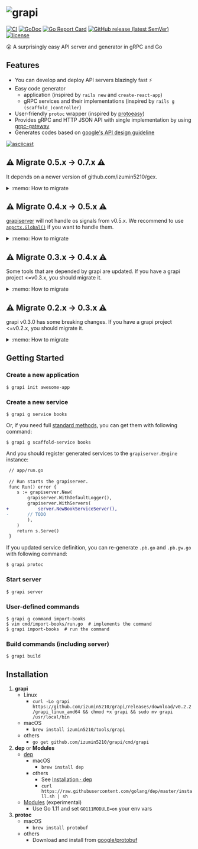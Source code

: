 # ![grapi](./grapi.png)
[![CI](https://github.com/izumin5210/grapi/workflows/CI/badge.svg)](https://github.com/izumin5210/grapi/actions?workflow=CI)
[![GoDoc](https://godoc.org/github.com/izumin5210/grapi/pkg/grapiserver?status.svg)](https://godoc.org/github.com/izumin5210/grapi/pkg/grapiserver)
[![Go Report Card](https://goreportcard.com/badge/github.com/izumin5210/grapi)](https://goreportcard.com/report/github.com/izumin5210/grapi)
[![GitHub release (latest SemVer)](https://img.shields.io/github/v/release/izumin5210/grapi)](http://github.com/izumin5210/grapi/releases/latest)
[![license](https://img.shields.io/github/license/izumin5210/grapi.svg)](./LICENSE)

:open_mouth: A surprisingly easy API server and generator in gRPC and Go

## Features
- You can develop and deploy API servers blazingly fast :zap:
- Easy code generator
	- application  (inspired by `rails new` and `create-react-app`)
	- gRPC services and their implementations (inspired by `rails g (scaffold_)controller`)
- User-friendly `protoc` wrapper (inspired by [protoeasy](https://github.com/peter-edge/protoeasy-go))
- Provides gRPC and HTTP JSON API  with single implementation by using [grpc-gateway](https://github.com/grpc-ecosystem/grpc-gateway)
- Generates codes based on [google's API design guideline](https://cloud.google.com/apis/design/)

[![asciicast](https://asciinema.org/a/176280.png)](https://asciinema.org/a/176280)

## :warning: Migrate 0.5.x -> 0.7.x :warning:

It depends on a newer version of github.com/izumin5210/gex.

<details>
<summary>:memo: How to migrate</summary>

0. Bump grapi version
    - `go get -u github.com/izumin5210/grapi@v0.7'
1. Fix type errors regarding github.com/izumin5210/gex if any.
   You should not see this problem unless you depend on the package
   directly or indirectly through modules other than grapi.

</details>


## :warning: Migrate 0.4.x -> 0.5.x :warning:
[grapiserver](https://godoc.org/github.com/izumin5210/grapi/pkg/grapiserver) will not handle os signals from v0.5.x.
We recommend to use [`appctx.Global()`](https://godoc.org/github.com/srvc/appctx#Global) if you want to handle them.

<details>
<summary>:memo: How to migrate</summary>

0. Bump grapi version
    - `go get -u github.com/izumin5210/grapi@v0.5'
1. Update `cmd/server/run.go`
    - ```diff
       	// Application context
      -	ctx := context.Background()
      +	ctx := appctx.Global()
      ```
    - ```diff
      -	return s.ServeContext(ctx)
      +	return s.Serve(ctx)
      ```

</details>


## :warning: Migrate 0.3.x -> 0.4.x :warning:
Some tools that are depended by grapi are updated. If you have a grapi project <=v0.3.x, you should migrate it.

<details>
<summary>:memo: How to migrate</summary>

0. Bump grapi version
    - If you use [dep](https://golang.github.io/dep/), update `Gopkg.toml`
      ```diff
       [[constraint]]
         name = "github.com/izumin5210/grapi"
      -  version = "0.3.0"
      +  version = "0.4.0"
      ```
    - and run `dep ensure`
1. Update [gex](https://github.com/izumin5210/gex) and `tools.go`
    - ```
      go get -u github.com/izumin5210/gex/cmd/gex
      gex --regen
      ```
1. Initialize [Go Modules](https://github.com/golang/go/wiki/Modules)
    - ```
      go mod init
      go mod tidy
      ```
1. Update `grapi.toml`
    - ```diff
      package = "yourcompany.yourappname"
      
      [grapi]
      server_dir = "./app/server"
   
      [protoc]
      protos_dir = "./api/protos"
      out_dir = "./api"
      import_dirs = [
        "./api/protos",
      -  "./vendor/github.com/grpc-ecosystem/grpc-gateway",
      -  "./vendor/github.com/grpc-ecosystem/grpc-gateway/third_party/googleapis",
      +  '{{ module "github.com/grpc-ecosystem/grpc-gateway" }}',
      +  '{{ module "github.com/grpc-ecosystem/grpc-gateway" }}/third_party/googleapis',
      ]
   
        [[protoc.plugins]]
        name = "go"
        args = { plugins = "grpc", paths = "source_relative" }
   
        [[protoc.plugins]]
        name = "grpc-gateway"
        args = { logtostderr = true, paths = "source_relative" }
   
        [[protoc.plugins]]
        name = "swagger"
        args = { logtostderr = true }
      ```
1. Drop dep
    - ```
      rm Gopkg.*
      ```

	
</details>

## :warning: Migrate 0.2.x -> 0.3.x :warning:
grapi v0.3.0 has some breaking changes. If you have a grapi project <=v0.2.x, you should migrate it.

<details>
<summary>:memo: How to migrate</summary>

0. Bump grapi version
    - If you use [dep](https://golang.github.io/dep/), update `Gopkg.toml`
      ```diff
       [[constraint]]
         name = "github.com/izumin5210/grapi"
      -  version = "0.2.2"
      +  version = "0.3.0"
      ```
    - and run `dep ensure`
1. Introduce [gex](https://github.com/izumin5210/gex)
    - ```
      go get github.com/izumin5210/gex/cmd/gex
      ```
1. Add defualt generator plugins:
    - ```
      gex \
        --add github.com/izumin5210/grapi/cmd/grapi \
        --add github.com/izumin5210/grapi/cmd/grapi-gen-command \
        --add github.com/izumin5210/grapi/cmd/grapi-gen-service \
        --add github.com/izumin5210/grapi/cmd/grapi-gen-scaffold-service \
        --add github.com/izumin5210/grapi/cmd/grapi-gen-type
      ```
1. Add protoc plugins via gex
    - ```
      gex \
        --add github.com/golang/protobuf/protoc-gen-go \
        --add github.com/grpc-ecosystem/grpc-gateway/protoc-gen-grpc-gateway \
        --add github.com/grpc-ecosystem/grpc-gateway/protoc-gen-swagger
      ```
    - Remove protoc plugins from `Gopkg.toml`
      ```diff
      -required = [
      -  "github.com/golang/protobuf/protoc-gen-go",
      -  "github.com/grpc-ecosystem/grpc-gateway/protoc-gen-grpc-gateway",
      -  "github.com/grpc-ecosystem/grpc-gateway/protoc-gen-swagger",
      -]
      ```
1. Update `grapi.toml`
    - ```diff
      +package = "yourcompany.yourappname"
      +
       [grapi]
       server_dir = "./app/server"

       [protoc]
       protos_dir = "./api/protos"
       out_dir = "./api"
       import_dirs = [
      +  "./api/protos",
         "./vendor/github.com/grpc-ecosystem/grpc-gateway",
         "./vendor/github.com/grpc-ecosystem/grpc-gateway/third_party/googleapis",
       ]

         [[protoc.plugins]]
      -  path = "./vendor/github.com/golang/protobuf/protoc-gen-go"
         name = "go"
         args = { plugins = "grpc", paths = "source_relative" }

         [[protoc.plugins]]
      -  path = "./vendor/github.com/grpc-ecosystem/grpc-gateway/protoc-gen-grpc-gateway"
         name = "grpc-gateway"
      -  args = { logtostderr = true }
      +  args = { logtostderr = true, paths = "source_relative" }

         [[protoc.plugins]]
      -  path = "./vendor/github.com/grpc-ecosystem/grpc-gateway/protoc-gen-swagger"
         name = "swagger"
         args = { logtostderr = true }
      ```

</details>


## Getting Started

### Create a new application
```
$ grapi init awesome-app
```

### Create a new service
```
$ grapi g service books
```

Or, if you need full [standard methods](https://cloud.google.com/apis/design/standard_methods), you can get them with following command:

```
$ grapi g scaffold-service books
```

And you should register generated services to the `grapiserver.Engine` instance:

```diff
 // app/run.go
 
 // Run starts the grapiserver.
 func Run() error {
 	s := grapiserver.New(
 		grapiserver.WithDefaultLogger(),
 		grapiserver.WithServers(
+			server.NewBookServiceServer(),
-		// TODO
 		),
 	)
 	return s.Serve()
 }
```

If you updated service definition, you can re-generate `.pb.go` and `.pb.gw.go` with following command:

```
$ grapi protoc
```

### Start server

```
$ grapi server
```

### User-defined commands

```
$ grapi g command import-books
$ vim cmd/import-books/run.go  # implements the command
$ grapi import-books  # run the command
```

### Build commands (including server)

```
$ grapi build
```

## Installation

1. **grapi**
    - Linux
        - `curl -Lo grapi https://github.com/izumin5210/grapi/releases/download/v0.2.2/grapi_linux_amd64 && chmod +x grapi && sudo mv grapi /usr/local/bin`
    - macOS
        - `brew install izumin5210/tools/grapi`
    - others
        - `go get github.com/izumin5210/grapi/cmd/grapi`
1. **dep** or **Modules**
    - [dep](https://golang.github.io/dep/)
        - macOS
            - `brew install dep`
        - others
            - See [Installation · dep](https://golang.github.io/dep/docs/installation.html)
            - `curl https://raw.githubusercontent.com/golang/dep/master/install.sh | sh`
    - [Modules](https://github.com/golang/go/wiki/Modules) (experimental)
        - Use Go 1.11 and set `GO111MODULE=on` your env vars
1. **protoc**
    - macOS
        - `brew install protobuf`
    - others
        - Download and install from [google/protobuf](https://github.com/google/protobuf)
